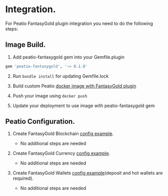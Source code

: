 # Integration.

For Peatio FantasyGold plugin integration you need to do the following steps:

## Image Build.

1. Add peatio-fantasygold gem into your Gemfile.plugin
```ruby
gem 'peatio-fantasygold', '~> 0.1.0'
```

2. Run `bundle install` for updating Gemfile.lock

3. Build custom Peatio [docker image with FantasyGold plugin](https://github.com/rubykube/peatio/blob/master/docs/plugins.md#build)

4. Push your image using `docker push`

5. Update your deployment to use image with peatio-fantasygold gem

## Peatio Configuration.

1. Create FantasyGold Blockchain [config example](../config/blockchains.yml).
    * No additional steps are needed

2. Create FantasyGold Currency [config example](../config/currencies.yml).
    * No additional steps are needed

3. Create FantasyGold Wallets [config example](../config/wallets.yml)(deposit and hot wallets are required).
    * No additional steps are needed
